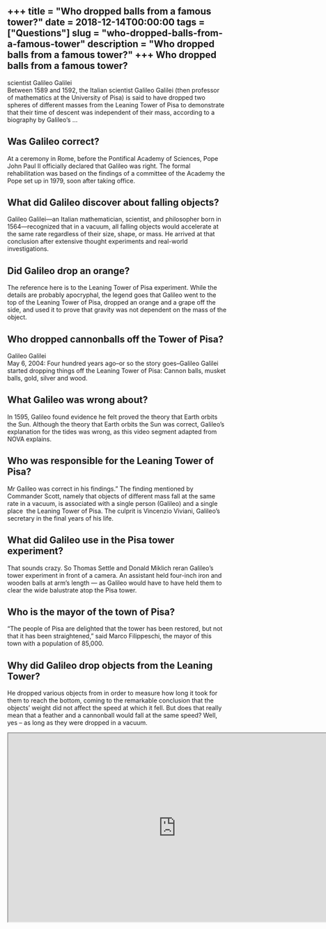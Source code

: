 +++
title = "Who dropped balls from a famous tower?"
date = 2018-12-14T00:00:00
tags = ["Questions"]
slug = "who-dropped-balls-from-a-famous-tower"
description = "Who dropped balls from a famous tower?"
+++
Who dropped balls from a famous tower?
--------------------------------------

scientist Galileo Galilei  
Between 1589 and 1592, the Italian scientist Galileo Galilei (then professor of mathematics at the University of Pisa) is said to have dropped two spheres of different masses from the Leaning Tower of Pisa to demonstrate that their time of descent was independent of their mass, according to a biography by Galileo’s …

Was Galileo correct?
--------------------

At a ceremony in Rome, before the Pontifical Academy of Sciences, Pope John Paul II officially declared that Galileo was right. The formal rehabilitation was based on the findings of a committee of the Academy the Pope set up in 1979, soon after taking office.

What did Galileo discover about falling objects?
------------------------------------------------

Galileo Galilei—an Italian mathematician, scientist, and philosopher born in 1564—recognized that in a vacuum, all falling objects would accelerate at the same rate regardless of their size, shape, or mass. He arrived at that conclusion after extensive thought experiments and real-world investigations.

Did Galileo drop an orange?
---------------------------

The reference here is to the Leaning Tower of Pisa experiment. While the details are probably apocryphal, the legend goes that Galileo went to the top of the Leaning Tower of Pisa, dropped an orange and a grape off the side, and used it to prove that gravity was not dependent on the mass of the object.

Who dropped cannonballs off the Tower of Pisa?
----------------------------------------------

Galileo Galilei  
May 6, 2004: Four hundred years ago–or so the story goes–Galileo Galilei started dropping things off the Leaning Tower of Pisa: Cannon balls, musket balls, gold, silver and wood.

What Galileo was wrong about?
-----------------------------

In 1595, Galileo found evidence he felt proved the theory that Earth orbits the Sun. Although the theory that Earth orbits the Sun was correct, Galileo’s explanation for the tides was wrong, as this video segment adapted from NOVA explains.

Who was responsible for the Leaning Tower of Pisa?
--------------------------------------------------

Mr Galileo was correct in his findings.” The finding mentioned by Commander Scott, namely that objects of different mass fall at the same rate in a vacuum, is associated with a single person (Galileo) and a single place ­ the Leaning Tower of Pisa. The culprit is Vincenzio Viviani, Galileo’s secretary in the final years of his life.

What did Galileo use in the Pisa tower experiment?
--------------------------------------------------

That sounds crazy. So Thomas Settle and Donald Miklich reran Galileo’s tower experiment in front of a camera. An assistant held four-inch iron and wooden balls at arm’s length — as Galileo would have to have held them to clear the wide balustrate atop the Pisa tower.

Who is the mayor of the town of Pisa?
-------------------------------------

“The people of Pisa are delighted that the tower has been restored, but not that it has been straightened,” said Marco Filippeschi, the mayor of this town with a population of 85,000.

Why did Galileo drop objects from the Leaning Tower?
----------------------------------------------------

He dropped various objects from in order to measure how long it took for them to reach the bottom, coming to the remarkable conclusion that the objects’ weight did not affect the speed at which it fell. But does that really mean that a feather and a cannonball would fall at the same speed? Well, yes – as long as they were dropped in a vacuum.

<iframe allow="accelerometer; autoplay; clipboard-write; encrypted-media; gyroscope; picture-in-picture" allowfullscreen="" class="__youtube_prefs__  epyt-is-override  no-lazyload" data-no-lazy="1" data-origheight="433" data-origwidth="770" data-skipgform_ajax_framebjll="" height="433" id="_ytid_98689" loading="lazy" src="https://www.youtube.com/embed/XZ-r8a9C4fE?enablejsapi=1&autoplay=0&cc_load_policy=0&cc_lang_pref=&iv_load_policy=1&loop=0&modestbranding=0&rel=1&fs=1&playsinline=0&autohide=2&theme=dark&color=red&controls=1&" title="YouTube player" width="770"></iframe>